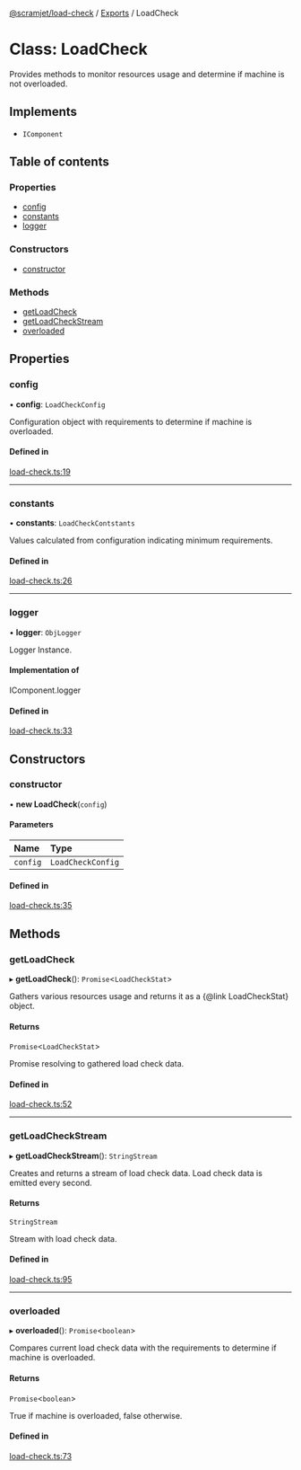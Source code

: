 [@scramjet/load-check](../README.md) / [Exports](../modules.md) / LoadCheck

# Class: LoadCheck

Provides methods to monitor resources usage and determine if machine is not overloaded.

## Implements

- `IComponent`

## Table of contents

### Properties

- [config](LoadCheck.md#config)
- [constants](LoadCheck.md#constants)
- [logger](LoadCheck.md#logger)

### Constructors

- [constructor](LoadCheck.md#constructor)

### Methods

- [getLoadCheck](LoadCheck.md#getloadcheck)
- [getLoadCheckStream](LoadCheck.md#getloadcheckstream)
- [overloaded](LoadCheck.md#overloaded)

## Properties

### config

• **config**: `LoadCheckConfig`

Configuration object with requirements to determine if machine is overloaded.

#### Defined in

[load-check.ts:19](https://github.com/scramjetorg/transform-hub/blob/HEAD/packages/load-check/src/load-check.ts#L19)

___

### constants

• **constants**: `LoadCheckContstants`

Values calculated from configuration indicating minimum requirements.

#### Defined in

[load-check.ts:26](https://github.com/scramjetorg/transform-hub/blob/HEAD/packages/load-check/src/load-check.ts#L26)

___

### logger

• **logger**: `ObjLogger`

Logger Instance.

#### Implementation of

IComponent.logger

#### Defined in

[load-check.ts:33](https://github.com/scramjetorg/transform-hub/blob/HEAD/packages/load-check/src/load-check.ts#L33)

## Constructors

### constructor

• **new LoadCheck**(`config`)

#### Parameters

| Name | Type |
| :------ | :------ |
| `config` | `LoadCheckConfig` |

#### Defined in

[load-check.ts:35](https://github.com/scramjetorg/transform-hub/blob/HEAD/packages/load-check/src/load-check.ts#L35)

## Methods

### getLoadCheck

▸ **getLoadCheck**(): `Promise`<`LoadCheckStat`\>

Gathers various resources usage and returns it as a {@link LoadCheckStat} object.

#### Returns

`Promise`<`LoadCheckStat`\>

Promise resolving to gathered load check data.

#### Defined in

[load-check.ts:52](https://github.com/scramjetorg/transform-hub/blob/HEAD/packages/load-check/src/load-check.ts#L52)

___

### getLoadCheckStream

▸ **getLoadCheckStream**(): `StringStream`

Creates and returns a stream of load check data.
Load check data is emitted every second.

#### Returns

`StringStream`

Stream with load check data.

#### Defined in

[load-check.ts:95](https://github.com/scramjetorg/transform-hub/blob/HEAD/packages/load-check/src/load-check.ts#L95)

___

### overloaded

▸ **overloaded**(): `Promise`<`boolean`\>

Compares current load check data with the requirements to determine if machine is overloaded.

#### Returns

`Promise`<`boolean`\>

True if machine is overloaded, false otherwise.

#### Defined in

[load-check.ts:73](https://github.com/scramjetorg/transform-hub/blob/HEAD/packages/load-check/src/load-check.ts#L73)
